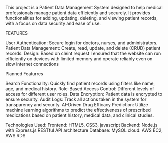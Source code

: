 This project is a Patient Data Management System designed to help medical professionals manage patient data efficiently and securely. It provides functionalities for adding, updating, deleting, and viewing patient records, with a focus on data security and ease of use.

FEATURES

User Authentication: Secure login for doctors, nurses, and administrators.
Patient Data Management: Create, read, update, and delete (CRUD) patient records.
Design: Based on cleint request I ensured that the website can run efficiently on devices with limited memory and operate reliably even on slow internet connections


Planned Featurres

Search Functionality: Quickly find patient records using filters like name, age, and medical history.
Role-Based Access Control: Different levels of access for different user roles.
Data Encryption: Patient data is encrypted to ensure security.
Audit Logs: Track all actions taken in the system for transparency and security.
AI-Driven Drug Efficacy Prediction: Utilize machine learning algorithms to predict the effectiveness of prescribed medications based on patient history, medical data, and clinical studies.

Technologies Used:
Frontend: HTML5, CSS3, javascript
Backend: Node.js with Express.js
RESTful API architecture
Database: MySQL
cloud: AWS EC2, AWS RDS
